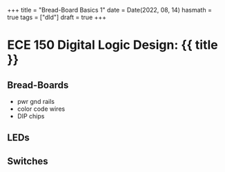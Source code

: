 +++
title = "Bread-Board Basics 1"
date = Date(2022, 08, 14)
hasmath = true
tags = ["dld"]
draft = true
+++

# ECE 150 Digital Logic Design: {{ title }}

## Bread-Boards
- pwr gnd rails
- color code wires
- DIP chips

## LEDs

## Switches
